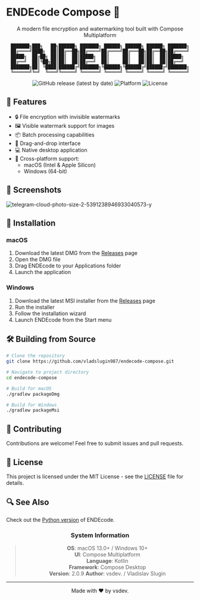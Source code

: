 # ENDEcode Compose 🔐

<div align="center">

A modern file encryption and watermarking tool built with Compose Multiplatform

    ███████╗███╗   ██╗██████╗ ███████╗ ██████╗ ██████╗ ██████╗ ███████╗
    ██╔════╝████╗  ██║██╔══██╗██╔════╝██╔════╝██╔═══██╗██╔══██╗██╔════╝
    █████╗  ██╔██╗ ██║██║  ██║█████╗  ██║     ██║   ██║██║  ██║█████╗  
    ██╔══╝  ██║╚██╗██║██║  ██║██╔══╝  ██║     ██║   ██║██║  ██║██╔══╝  
    ███████╗██║ ╚████║██████╔╝███████╗╚██████╗╚██████╔╝██████╔╝███████╗
    ╚══════╝╚═╝  ╚═══╝╚═════╝ ╚══════╝ ╚═════╝ ╚═════╝ ╚═════╝ ╚══════╝

![GitHub release (latest by date)](https://img.shields.io/github/v/release/vladslugin987/endecode-compose)
![Platform](https://img.shields.io/badge/platform-macOS%20%7C%20Windows-lightgrey)
![License](https://img.shields.io/badge/license-MIT-blue)

</div>

## 🌟 Features

- 🔒 File encryption with invisible watermarks
- 🖼️ Visible watermark support for images
- 📦 Batch processing capabilities
- 🎯 Drag-and-drop interface
- 💻 Native desktop application
- 🚀 Cross-platform support:
    - macOS (Intel & Apple Silicon)
    - Windows (64-bit)

## 📸 Screenshots

![telegram-cloud-photo-size-2-5391238946933040573-y](https://github.com/user-attachments/assets/62758642-9d45-47cc-b389-b60a499c7b85)

## 🚀 Installation

### macOS
1. Download the latest DMG from the [Releases](https://github.com/vladslugin987/endecode-compose/releases) page
2. Open the DMG file
3. Drag ENDEcode to your Applications folder
4. Launch the application

### Windows
1. Download the latest MSI installer from the [Releases](https://github.com/vladslugin987/endecode-compose/releases) page
2. Run the installer
3. Follow the installation wizard
4. Launch ENDEcode from the Start menu

## 🛠️ Building from Source

```bash
# Clone the repository
git clone https://github.com/vladslugin987/endecode-compose.git

# Navigate to project directory
cd endecode-compose

# Build for macOS
./gradlew packageDmg

# Build for Windows
./gradlew packageMsi
```

## 🤝 Contributing

Contributions are welcome! Feel free to submit issues and pull requests.

## 📝 License

This project is licensed under the MIT License - see the [LICENSE](LICENSE) file for details.

## 🔍 See Also

Check out the [Python version](https://github.com/vladslugin987/endecode) of ENDEcode.

<div align="center">

### System Information

> **OS**: macOS 13.0+ / Windows 10+  
> **UI**: Compose Multiplatform  
> **Language**: Kotlin  
> **Framework**: Compose Desktop  
> **Version**: 2.0.9
> **Author**: vsdev. / Vladislav Slugin

---
Made with ❤️ by vsdev.
</div>
